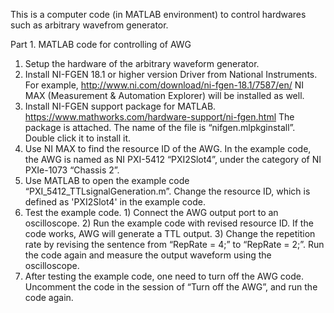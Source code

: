 This is a computer code (in MATLAB environment) to control hardwares such as arbitrary wavefrom generator.

Part 1. MATLAB code for controlling of AWG 

1.	Setup the hardware of the arbitrary waveform generator. 
2.	Install NI-FGEN 18.1 or higher version Driver from National Instruments. For example, http://www.ni.com/download/ni-fgen-18.1/7587/en/ NI MAX (Measurement & Automation Explorer) will be installed as well.
3.	Install NI-FGEN support package for MATLAB. https://www.mathworks.com/hardware-support/ni-fgen.html The package is attached. The name of the file is “nifgen.mlpkginstall”. Double click it to install it.
4.	Use NI MAX to find the resource ID of the AWG. In the example code, the AWG is named as NI PXI-5412 “PXI2Slot4”, under the category of NI PXIe-1073 “Chassis 2”.
5.	Use MATLAB to open the example code “PXI_5412_TTLsignalGeneration.m”. Change the resource ID, which is defined as 'PXI2Slot4' in the example code.
6.	Test the example code. 1) Connect the AWG output port to an oscilloscope. 2) Run the example code with revised resource ID. If the code works, AWG will generate a TTL output. 3) Change the repetition rate by revising the sentence from “RepRate = 4;” to “RepRate = 2;”. Run the code again and measure the output waveform using the oscilloscope.
7.	After testing the example code, one need to turn off the AWG code. Uncomment the code in the session of “Turn off the AWG”, and run the code again.


